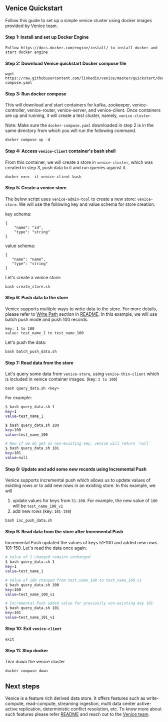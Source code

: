 ## Venice Quickstart

Follow this guide to set up a simple venice cluster using docker images
provided by Venice team.


#### Step 1: Install and set up Docker Engine
    Follow https://docs.docker.com/engine/install/ to install docker and start docker engine


#### Step 2: Download Venice quickstart Docker compose file
```
wget https://raw.githubusercontent.com/linkedin/venice/master/quickstart/docker-compose.yaml
```

#### Step 3: Run docker compose
This will download and start containers for kafka, zookeeper, venice-controller, venice-router, 
venice-server, and venice-client.
Once containers are up and running, it will create a test cluster, namely, `venice-cluster`.

Note: Make sure the `docker-compose.yaml` downloaded in step 2 is in the same directory from which you will run the following command.
```
docker compose up -d
```

#### Step 4: Access `venice-client` container's bash shell
 From this container, we will create a store in `venice-cluster`, which was created in step 3, push 
 data to it and run queries against it.
```
docker exec -it venice-client bash
```

#### Step 5: Create a venice store
The below script uses `venice-admin-tool` to create a new store: `venice-store`.
We will use the following key and value schema for store creation.

key schema:
```avsc
{
    "name": "id",
    "type": "string"
}
```
value schema:
```avsc
{
   "name": "name",
   "type": "string"
}
```

Let's create a venice store:
```
bash create_store.sh
```

#### Step 6: Push data to the store
Venice supports multiple ways to write data to the store. For more details, please refer to [Write Path](https://github.com/linkedin/venice#write-path) section in [README](https://github.com/linkedin/venice#venice). 
In this example, we will use batch push mode and push 100 records.
```
key: 1 to 100
value: test_name_1 to test_name_100
```

Let's push the data:
```
bash batch_push_data.sh
```

#### Step 7: Read data from the store
Let's query some data from `venice-store`, using `venice-thin-client` which is included in venice container images. (key: `1 to 100`)
```
bash query_data.sh <key>
```
For example:
```bash
$ bash query_data.sh 1
key=1
value=test_name_1

$ bash query_data.sh 100
key=100
value=test_name_100

# Now if we do get on non-existing key, venice will return `null`
$ bash query_data.sh 101
key=101
value=null
```


#### Step 8: Update and add some new records using Incremental Push
Venice supports incremental push which allows us to update values of existing rows or to add new rows in an existing store.
In this example, we will
1. update values for keys from `51-100`. For example, the new value of `100` will be `test_name_100_v1`
2. add new rows (key: `101-150`)

```
bash inc_push_data.sh
```

#### Step 9: Read data from the store after Incremental Push
Incremental Push updated the values of keys 51-100 and added new rows 101-150.
Let's read the data once again.

```bash
# Value of 1 changed remains unchanged
$ bash query_data.sh 1
key=1
value=test_name_1

# Value of 100 changed from test_name_100 to test_name_100_v1
$ bash query_data.sh 100
key=100
value=test_name_100_v1

# Incremental Push added value for previously non-existing key 101
$ bash query_data.sh 101
key=101
value=test_name_101_v1
```


#### Step 10: Exit `venice-client`
```
exit
```

#### Step 11: Stop docker
Tear down the venice cluster
```
docker compose down
```

## Next steps
Venice is a feature rich derived data store. It offers features such as write-compute, read-compute, streaming ingestion, multi data center active-active replication,
deterministic conflict resolution, etc. To know more about such features please refer [README](https://github.com/linkedin/venice#venice) and reach out to 
the [Venice team](https://github.com/linkedin/venice#community-resources).
